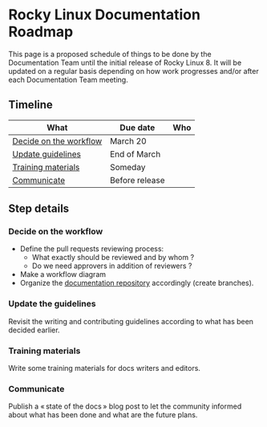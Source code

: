 # Rocky Linux Documentation Roadmap

This page is a proposed schedule of things to be done by the Documentation Team until the initial release of Rocky Linux 8.
It will be updated on a regular basis depending on how work progresses and/or after each Documentation Team meeting.

## Timeline

What | Due date | Who 
-----|----------|-----
[Decide on the workflow](decide-on-the-workflow) | March 20 |
[Update guidelines](#update-the-guidelines) | End of March |
[Training materials](#training-materials) | Someday |
[Communicate](#communicate) | Before release |

## Step details

### Decide on the workflow

* Define the pull requests reviewing process:
	* What exactly should be reviewed and by whom ?
	* Do we need approvers in addition of reviewers ?
* Make a workflow diagram
* Organize the [documentation repository](https://github.com/rocky-linux/documentation) accordingly (create branches).

### Update the guidelines

Revisit the writing and contributing guidelines according to what has been decided earlier.

### Training materials

Write some training materials for docs writers and editors.

### Communicate

Publish a « state of the docs » blog post to let the community informed about what has been done and what are the future plans.